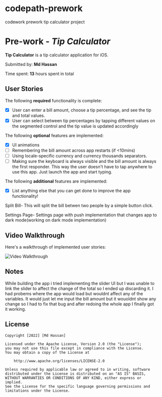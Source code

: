 # codepath-prework
codework prework tip calculator project 
# Pre-work - *Tip Calculator*

**Tip Calculator** is a tip calculator application for iOS.

Submitted by: **Md Hassan**

Time spent: **13** hours spent in total

## User Stories

The following **required** functionality is complete:

* [x] User can enter a bill amount, choose a tip percentage, and see the tip and total values.
* [x] User can select between tip percentages by tapping different values on the segmented control and the tip value is updated accordingly

The following **optional** features are implemented:

* [X] UI animations
* [ ] Remembering the bill amount across app restarts (if <10mins)
* [ ] Using locale-specific currency and currency thousands separators.
* [ ] Making sure the keyboard is always visible and the bill amount is always the first responder. This way the user doesn't have to tap anywhere to use this app. Just launch the app and start typing.

The following **additional** features are implemented:

- [x] List anything else that you can get done to improve the app functionality!

Split Bill- This will split the bill betwen two people by a simple button click.

Settings Page- Settings page with push implementation that changes app to dark mode(working on dark mode implementation)

## Video Walkthrough

Here's a walkthrough of implemented user stories:

<img src='https://i.imgur.com/b1LqpPd.gif' title='PreWork Tip Calculator Video Walkthrough' width='' alt='Video Walkthrough' />



## Notes

While building the app i tried implementing the slider UI but I was unable to link the slider to affect the change of the total so I ended up discarding it. I had probems where the app would load but wouldnt affect any of the variables. It would just let me input the bill amount but it wouoldnt show any change so I had to fix that bug and after redoing the whole app I finally got it working.

## License

    Copyright [2022] [Md Hassan]

    Licensed under the Apache License, Version 2.0 (the "License");
    you may not use this file except in compliance with the License.
    You may obtain a copy of the License at

        http://www.apache.org/licenses/LICENSE-2.0

    Unless required by applicable law or agreed to in writing, software
    distributed under the License is distributed on an "AS IS" BASIS,
    WITHOUT WARRANTIES OR CONDITIONS OF ANY KIND, either express or implied.
    See the License for the specific language governing permissions and
    limitations under the License.
